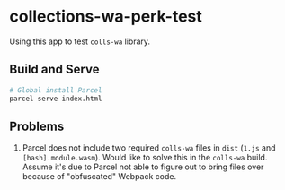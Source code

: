 # collections-wa-perk-test

Using this app to test `colls-wa` library.

## Build and Serve

```sh
# Global install Parcel
parcel serve index.html
```

## Problems

1. Parcel does not include two required `colls-wa` files in `dist` (`1.js` and `[hash].module.wasm`).
   Would like to solve this in the `colls-wa` build. Assume it's due to Parcel not able to figure out
   to bring files over because of "obfuscated" Webpack code.

